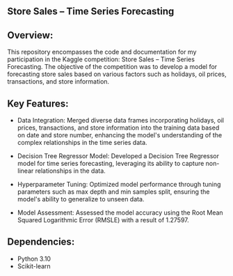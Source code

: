 ## Store Sales – Time Series Forecasting

Overview:
---------
This repository encompasses the code and documentation for my participation in the Kaggle competition: Store Sales – Time Series Forecasting. The objective of the competition was to develop a model for forecasting store sales based on various factors such as holidays, oil prices, transactions, and store information.

Key Features:
--------------
- Data Integration: Merged diverse data frames incorporating holidays, oil prices, transactions, and store information into the training data based on date and store number, enhancing the model's understanding of the complex relationships in the time series data.

- Decision Tree Regressor Model: Developed a Decision Tree Regressor model for time series forecasting, leveraging its ability to capture non-linear relationships in the data.

- Hyperparameter Tuning: Optimized model performance through tuning parameters such as max depth and min samples split, ensuring the model's ability to generalize to unseen data.

- Model Assessment: Assessed the model accuracy using the Root Mean Squared Logarithmic Error (RMSLE) with a result of 1.27597.

Dependencies:
--------------
- Python 3.10
- Scikit-learn
